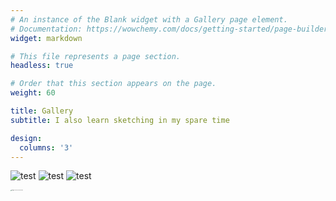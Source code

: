 ```yaml
---
# An instance of the Blank widget with a Gallery page element.
# Documentation: https://wowchemy.com/docs/getting-started/page-builder/
widget: markdown

# This file represents a page section.
headless: true

# Order that this section appears on the page.
weight: 60

title: Gallery
subtitle: I also learn sketching in my spare time

design:
  columns: '3'
---
```


<!-- {{< gallery album="demo" >}} -->
![test](../projects/../post/getting-started/featured.jpg)
![test](../projects/../post/getting-started/featured.jpg)
![test](../projects/../post/getting-started/featured.jpg)

<img src="../projects/../post/getting-started/featured.jpg" alt="image-20221007075459398" style="zoom:10%;" />
